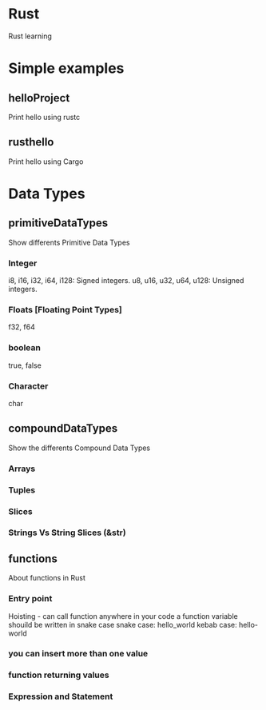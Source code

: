 # Rust
Rust learning

# Simple examples
## helloProject
Print hello using rustc

## rusthello
Print hello using Cargo

# Data Types
## primitiveDataTypes
Show differents Primitive Data Types
### Integer
i8, i16, i32, i64, i128: Signed integers.
u8, u16, u32, u64, u128: Unsigned integers.
### Floats [Floating Point Types]
f32, f64
### boolean
true, false
### Character
char
## compoundDataTypes
Show the differents Compound Data Types
### Arrays
### Tuples
### Slices
### Strings Vs String Slices (&str)
    
## functions
About functions in Rust
### Entry point
Hoisting - can call function anywhere in your code
a function variable shouild be written in snake case
snake case: hello_world
kebab case: hello-world
### you can insert more than one value
### function returning values
### Expression and Statement

